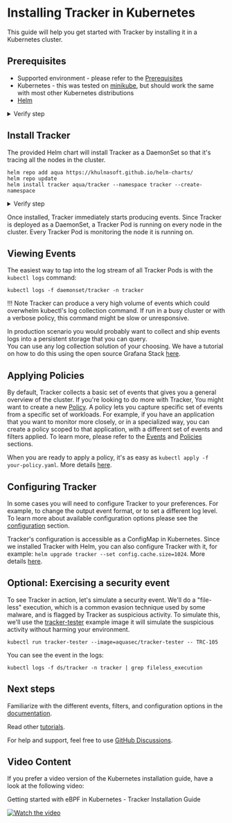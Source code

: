# Installing Tracker in Kubernetes 

This guide will help you get started with Tracker by installing it in a Kubernetes cluster.  


## Prerequisites

- Supported environment - please refer to the [Prerequisites](../install/prerequisites.md)
- Kubernetes - this was tested on [minikube](https://github.com/kubernetes/minikube), but should work the same with most other Kubernetes distributions
- [Helm](https://helm.sh/docs/intro/install/)

<details>
  <summary>Verify step</summary>
```console
kubectl get po -A
```

```text
NAMESPACE     NAME                               READY   STATUS    RESTARTS   AGE 
kube-system   coredns-565d847f94-kd9xx           1/1     Running   0          15s 
kube-system   etcd-minikube                      1/1     Running   0          26s 
kube-system   kube-apiserver-minikube            1/1     Running   0          26s 
kube-system   kube-controller-manager-minikube   1/1     Running   0          26s 
kube-system   kube-proxy-cvqjm                   1/1     Running   0          15s 
kube-system   kube-scheduler-minikube            1/1     Running   0          26s 
kube-system   storage-provisioner                1/1     Running   0          15s 
```
</details>

## Install Tracker

The provided Helm chart will install Tracker as a DaemonSet so that it's tracing all the nodes in the cluster.

```console
helm repo add aqua https://khulnasoft.github.io/helm-charts/
helm repo update
helm install tracker aqua/tracker --namespace tracker --create-namespace
```

<details>
  <summary>Verify step</summary>
```console
kubectl get pods -n tracker
```

```text
NAME           READY   STATUS    RESTARTS   AGE 
tracker-fcjmp   1/1     Running   0          4m11s
```
</details>

Once installed, Tracker immediately starts producing events. Since Tracker is deployed as a DaemonSet, a Tracker Pod is running on every node in the cluster. Every Tracker Pod is monitoring the node it is running on.

## Viewing Events

The easiest way to tap into the log stream of all Tracker Pods is with the `kubectl logs` command:

```console
kubectl logs -f daemonset/tracker -n tracker
```

!!! Note
    Tracker can produce a very high volume of events which could overwhelm kubectl's log collection command. If run in a busy cluster or with a verbose policy, this command might be slow or unresponsive.

In production scenario you would probably want to collect and ship events logs into a persistent storage that you can query.   
You can use any log collection solution of your choosing. We have a tutorial on how to do this using the open source Grafana Stack [here](../../tutorials/deploy-grafana-dashboard.md).

## Applying Policies

By default, Tracker collects a basic set of events that gives you a general overview of the cluster. If you're looking to do more with Tracker, You might want to create a new [Policy](../policies/index.md). A policy lets you capture specific set of events from a specific set of workloads. For example, if you have an application that you want to monitor more closely, or in a specialized way, you can create a policy scoped to that application, with a different set of events and filters applied. To learn more, please refer to the [Events](../events/index.md) and [Policies](../policies/index.md) sections.

When you are ready to apply a policy, it's as easy as `kubectl apply -f your-policy.yaml`. More details [here](../policies/usage/kubernetes.md).

## Configuring Tracker

In some cases you will need to configure Tracker to your preferences. For example, to change the output event format, or to set a different log level. To learn more about available configuration options please see the [configuration](../install/config/index.md) section.

Tracker's configuration is accessible as a ConfigMap in Kubernetes. Since we installed Tracker with Helm, you can also configure Tracker with it, for example: `helm upgrade tracker --set config.cache.size=1024`. More details [here](../install/config/kubernetes.md).

## Optional: Exercising a security event

To see Tracker in action, let's simulate a security event. We'll do a "file-less" execution, which is a common evasion technique used by some malware, and is flagged by Tracker as suspicious activity. To simulate this, we'll use the [tracker-tester](https://registry.hub.docker.com/r/aquasec/tracker-tester) example image it will simulate the suspicious activity without harming your environment.

```console
kubectl run tracker-tester --image=aquasec/tracker-tester -- TRC-105
```

You can see the event in the logs:

```console
kubectl logs -f ds/tracker -n tracker | grep fileless_execution 
```

## Next steps

Familiarize with the different events, filters, and configuration options in the [documentation](../overview.md).

Read other [tutorials](../../tutorials/overview.md).

For help and support, feel free to use [GitHub Discussions](https://github.com/khulnasoft/tracker/discussions).


## Video Content

If you prefer a video version of the Kubernetes installation guide, have a look at the following video:

Getting started with eBPF in Kubernetes - Tracker Installation Guide 

[![Watch the video](../../images/ebpftrackerhelminstall.png)](https://youtu.be/YQdEvf2IS9k?si=LhQM0CI8_QKvOCeK)
